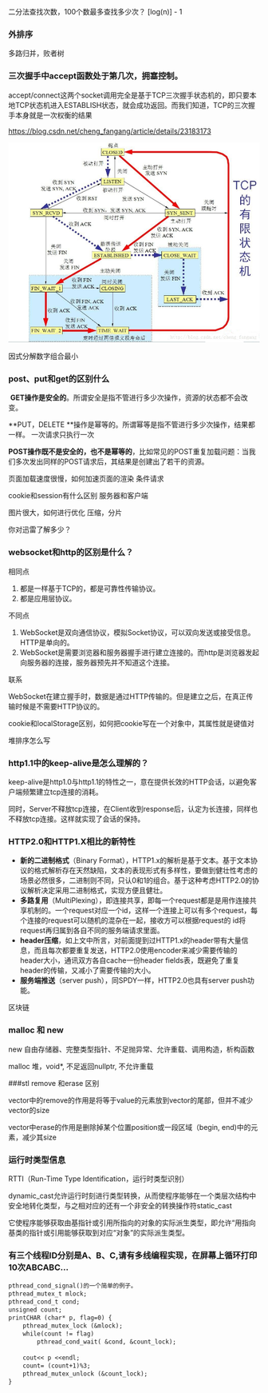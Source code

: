 二分法查找次数，100个数最多查找多少次？  [log(n)] - 1

### 外排序

多路归并，败者树

### 三次握手中accept函数处于第几次，拥塞控制。 

 accept/connect这两个socket调用完全是基于TCP三次握手状态机的，即只要本地TCP状态机进入ESTABLISH状态，就会成功返回。而我们知道，TCP的三次握手本身就是一次权衡的结果

https://blog.csdn.net/cheng_fangang/article/details/23183173

![socket_status](../img/socket_status.jpg)



因式分解数字组合最小



### post、put和get的区别什么 

 **GET操作是安全的**。所谓安全是指不管进行多少次操作，资源的状态都不会改变。 

**PUT，DELETE **操作是幂等的。所谓幂等是指不管进行多少次操作，结果都一样。 一次请求只执行一次

**POST操作既不是安全的，也不是幂等的**，比如常见的POST重复加载问题：当我们多次发出同样的POST请求后，其结果是创建出了若干的资源。 



页面加载速度很慢，如何加速页面的渲染  条件请求

cookie和session有什么区别  服务器和客户端

图片很大，如何进行优化 压缩，分片

你对迅雷了解多少？ 

### websocket和http的区别是什么？

相同点

1. 都是一样基于TCP的，都是可靠性传输协议。
2. 都是应用层协议。

不同点

 1. WebSocket是双向通信协议，模拟Socket协议，可以双向发送或接受信息。HTTP是单向的。
 2. WebSocket是需要浏览器和服务器握手进行建立连接的。而http是浏览器发起向服务器的连接，服务器预先并不知道这个连接。

联系

WebSocket在建立握手时，数据是通过HTTP传输的。但是建立之后，在真正传输时候是不需要HTTP协议的。

cookie和localStorage区别，如何把cookie写在一个对象中，其属性就是键值对 



堆排序怎么写 



### http1.1中的keep-alive是怎么理解的？ 

keep-alive是http1.0与http1.1的特性之一，意在提供长效的HTTP会话，以避免客户端频繁建立tcp连接的消耗。

同时，Server不释放tcp连接，在Client收到response后，认定为长连接，同样也不释放tcp连接。这样就实现了会话的保持。

### HTTP2.0和HTTP1.X相比的新特性

- **新的二进制格式**（Binary Format），HTTP1.x的解析是基于文本。基于文本协议的格式解析存在天然缺陷，文本的表现形式有多样性，要做到健壮性考虑的场景必然很多，二进制则不同，只认0和1的组合。基于这种考虑HTTP2.0的协议解析决定采用二进制格式，实现方便且健壮。
- **多路复用**（MultiPlexing），即连接共享，即每一个request都是是用作连接共享机制的。一个request对应一个id，这样一个连接上可以有多个request，每个连接的request可以随机的混杂在一起，接收方可以根据request的 id将request再归属到各自不同的服务端请求里面。
- **header压缩**，如上文中所言，对前面提到过HTTP1.x的header带有大量信息，而且每次都要重复发送，HTTP2.0使用encoder来减少需要传输的header大小，通讯双方各自cache一份header fields表，既避免了重复header的传输，又减小了需要传输的大小。
- **服务端推送**（server push），同SPDY一样，HTTP2.0也具有server push功能。

区块链 

### malloc 和 new

new 自由存储器、完整类型指针、不足抛异常、允许重载、调用构造，析构函数

malloc 堆，void*, 不足返回nullptr, 不允许重载

###stl remove 和erase 区别

vector中的remove的作用是将等于value的元素放到vector的尾部，但并不减少vector的size

vector中erase的作用是删除掉某个位置position或一段区域（begin, end)中的元素，减少其size

### 运行时类型信息

RTTI（Run-Time Type Identification，运行时类型识别）

dynamic_cast允许运行时刻进行类型转换，从而使程序能够在一个类层次结构中安全地转化类型，与之相对应的还有一个非安全的转换操作符static_cast

它使程序能够获取由基指针或引用所指向的对象的实际派生类型，即允许“用指向基类的指针或引用能够获取到对应“对象”的实际派生类型。

### 有三个线程ID分别是A、B、C,请有多线编程实现，在屏幕上循环打印10次ABCABC…  

```
pthread_cond_signal()的一个简单的例子。
pthread_mutex_t mlock;
pthread_cond_t cond;
unsigned count;
printCHAR (char* p, flag=0) {
    pthread_mutex_lock (&mlock);
    while(count != flag) 
        pthread_cond_wait( &cond, &count_lock);
        
    cout<< p <<endl;
    count= (count+1)%3;
    pthread_mutex_unlock (&count_lock);
}
```


